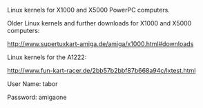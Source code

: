 Linux kernels for X1000 and X5000 PowerPC computers.

Older Linux kernels and further downloads for X1000 and X5000 computers:

http://www.supertuxkart-amiga.de/amiga/x1000.html#downloads

Linux kernels for the A1222:

http://www.fun-kart-racer.de/2bb57b2bbf87b668a94c/lxtest.html

User Name: tabor

Password: amigaone
